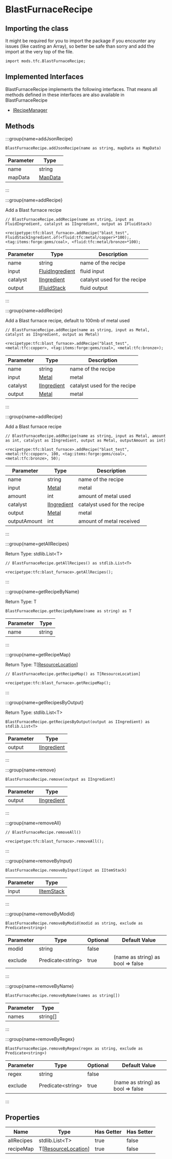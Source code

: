 # BlastFurnaceRecipe

## Importing the class

It might be required for you to import the package if you encounter any issues (like casting an Array), so better be safe than sorry and add the import at the very top of the file.
```zenscript
import mods.tfc.BlastFurnaceRecipe;
```


## Implemented Interfaces
BlastFurnaceRecipe implements the following interfaces. That means all methods defined in these interfaces are also available in BlastFurnaceRecipe

- [IRecipeManager](/vanilla/api/recipe/manager/IRecipeManager)

## Methods

:::group{name=addJsonRecipe}

```zenscript
BlastFurnaceRecipe.addJsonRecipe(name as string, mapData as MapData)
```

| Parameter |                 Type                 |
|-----------|--------------------------------------|
| name      | string                               |
| mapData   | [MapData](/vanilla/api/data/MapData) |


:::

:::group{name=addRecipe}

Add a Blast furnace recipe

```zenscript
// BlastFurnaceRecipe.addRecipe(name as string, input as FluidIngredient, catalyst as IIngredient, output as IFluidStack)

<recipetype:tfc:blast_furnace>.addRecipe("blast_test", FluidStackIngredient.of(<fluid:tfc:metal/copper>*100);, <tag:items:forge:gems/coal>, <fluid:tfc:metal/bronze>*100);
```

| Parameter |                                  Type                                   |         Description          |
|-----------|-------------------------------------------------------------------------|------------------------------|
| name      | string                                                                  | name of the recipe           |
| input     | [FluidIngredient](/mods/TFCTweaker/Api/Ingredient/FluidStackIngredient) | fluid input                  |
| catalyst  | [IIngredient](/vanilla/api/ingredient/IIngredient)                      | catalyst used for the recipe |
| output    | [IFluidStack](/forge/api/fluid/IFluidStack)                             | fluid output                 |


:::

:::group{name=addRecipe}

Add a Blast furnace recipe, default to 100mb of metal used

```zenscript
// BlastFurnaceRecipe.addRecipe(name as string, input as Metal, catalyst as IIngredient, output as Metal)

<recipetype:tfc:blast_furnace>.addRecipe("blast_test", <metal:tfc:copper>, <tag:items:forge:gems/coal>, <metal:tfc:bronze>);
```

| Parameter |                        Type                        |         Description          |
|-----------|----------------------------------------------------|------------------------------|
| name      | string                                             | name of the recipe           |
| input     | [Metal](/mods/TFCTweaker/Api/Expansion/Metal)      | metal                        |
| catalyst  | [IIngredient](/vanilla/api/ingredient/IIngredient) | catalyst used for the recipe |
| output    | [Metal](/mods/TFCTweaker/Api/Expansion/Metal)      | metal                        |


:::

:::group{name=addRecipe}

Add a Blast furnace recipe

```zenscript
// BlastFurnaceRecipe.addRecipe(name as string, input as Metal, amount as int, catalyst as IIngredient, output as Metal, outputAmount as int)

<recipetype:tfc:blast_furnace>.addRecipe("blast_test", <metal:tfc:copper>, 100, <tag:items:forge:gems/coal>, <metal:tfc:bronze>, 50);
```

|  Parameter   |                        Type                        |         Description          |
|--------------|----------------------------------------------------|------------------------------|
| name         | string                                             | name of the recipe           |
| input        | [Metal](/mods/TFCTweaker/Api/Expansion/Metal)      | metal                        |
| amount       | int                                                | amount of metal used         |
| catalyst     | [IIngredient](/vanilla/api/ingredient/IIngredient) | catalyst used for the recipe |
| output       | [Metal](/mods/TFCTweaker/Api/Expansion/Metal)      | metal                        |
| outputAmount | int                                                | amount of metal received     |


:::

:::group{name=getAllRecipes}

Return Type: stdlib.List&lt;T&gt;

```zenscript
// BlastFurnaceRecipe.getAllRecipes() as stdlib.List<T>

<recipetype:tfc:blast_furnace>.getAllRecipes();
```

:::

:::group{name=getRecipeByName}

Return Type: T

```zenscript
BlastFurnaceRecipe.getRecipeByName(name as string) as T
```

| Parameter |  Type  |
|-----------|--------|
| name      | string |


:::

:::group{name=getRecipeMap}

Return Type: T[[ResourceLocation](/vanilla/api/resource/ResourceLocation)]

```zenscript
// BlastFurnaceRecipe.getRecipeMap() as T[ResourceLocation]

<recipetype:tfc:blast_furnace>.getRecipeMap();
```

:::

:::group{name=getRecipesByOutput}

Return Type: stdlib.List&lt;T&gt;

```zenscript
BlastFurnaceRecipe.getRecipesByOutput(output as IIngredient) as stdlib.List<T>
```

| Parameter |                        Type                        |
|-----------|----------------------------------------------------|
| output    | [IIngredient](/vanilla/api/ingredient/IIngredient) |


:::

:::group{name=remove}

```zenscript
BlastFurnaceRecipe.remove(output as IIngredient)
```

| Parameter |                        Type                        |
|-----------|----------------------------------------------------|
| output    | [IIngredient](/vanilla/api/ingredient/IIngredient) |


:::

:::group{name=removeAll}

```zenscript
// BlastFurnaceRecipe.removeAll()

<recipetype:tfc:blast_furnace>.removeAll();
```

:::

:::group{name=removeByInput}

```zenscript
BlastFurnaceRecipe.removeByInput(input as IItemStack)
```

| Parameter |                    Type                    |
|-----------|--------------------------------------------|
| input     | [IItemStack](/vanilla/api/item/IItemStack) |


:::

:::group{name=removeByModid}

```zenscript
BlastFurnaceRecipe.removeByModid(modid as string, exclude as Predicate<string>)
```

| Parameter |          Type           | Optional |           Default Value           |
|-----------|-------------------------|----------|-----------------------------------|
| modid     | string                  | false    |                                   |
| exclude   | Predicate&lt;string&gt; | true     | (name as string) as bool => false |


:::

:::group{name=removeByName}

```zenscript
BlastFurnaceRecipe.removeByName(names as string[])
```

| Parameter |   Type   |
|-----------|----------|
| names     | string[] |


:::

:::group{name=removeByRegex}

```zenscript
BlastFurnaceRecipe.removeByRegex(regex as string, exclude as Predicate<string>)
```

| Parameter |          Type           | Optional |           Default Value           |
|-----------|-------------------------|----------|-----------------------------------|
| regex     | string                  | false    |                                   |
| exclude   | Predicate&lt;string&gt; | true     | (name as string) as bool => false |


:::


## Properties

|    Name    |                             Type                              | Has Getter | Has Setter |
|------------|---------------------------------------------------------------|------------|------------|
| allRecipes | stdlib.List&lt;T&gt;                                          | true       | false      |
| recipeMap  | T[[ResourceLocation](/vanilla/api/resource/ResourceLocation)] | true       | false      |

